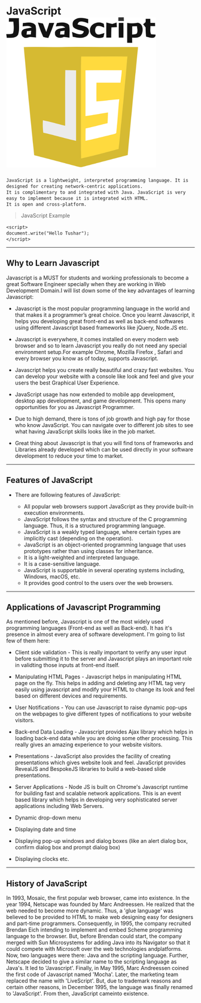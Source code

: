 # JavaScript          <img src="JS/js logo.png" width=400 height=400>
```
JavaScript is a lightweight, interpreted programming language. It is designed for creating network-centric applications.
It is complimentary to and integrated with Java. JavaScript is very easy to implement because it is integrated with HTML.
It is open and cross-platform.
```

> JavaScript Example

```
<script>
document.write("Hello Tushar");
</script>
```
___
## Why to Learn Javascript

  Javascript is a MUST for students and working professionals to become a great Software Engineer specially when they are working in       Web Development Domain.I will list down some of the key advantages of learning Javascript:

  - Javascript is the most popular programming language in the world and that makes it a programmer’s great choice. Once you learnt         Javascript, it helps you  developing great front-end as well as back-end softwares using different Javascript based frameworks like     jQuery, Node.JS etc.

  - Javascript is everywhere, it comes installed on every modern web browser and so to learn Javascript you really do not need any           special environment setup.For example Chrome, Mozilla Firefox , Safari and every browser you know as of today, supports Javascript.

  - Javascript helps you create really beautiful and crazy fast websites. You can develop your website with a console like look and feel     and give your users the best Graphical User Experience.

  - JavaScript usage has now extended to mobile app development, desktop app development, and game development. This opens many             opportunities for you as Javascript Programmer.

  - Due to high demand, there is tons of job growth and high pay for those who know JavaScript. You can navigate over to different job       sites to see what having JavaScript skills looks like in the job market.

  - Great thing about Javascript is that you will find tons of frameworks and Libraries already developed which can be used directly in     your software development to reduce your time to market.

___
## Features of JavaScript
- There are following features of JavaScript:

  - All popular web browsers support JavaScript as they provide built-in execution environments.
  - JavaScript follows the syntax and structure of the C programming language. Thus, it is a structured programming language.
  - JavaScript is a weakly typed language, where certain types are implicitly cast (depending on the operation).
  - JavaScript is an object-oriented programming language that uses prototypes rather than using classes for inheritance.
  - It is a light-weighted and interpreted language.
  - It is a case-sensitive language.
  - JavaScript is supportable in several operating systems including, Windows, macOS, etc.
  - It provides good control to the users over the web browsers.


___
## Applications of Javascript Programming

  As mentioned before, Javascript is one of the most widely used programming languages (Front-end as well as Back-end). It has it's       presence in almost every area of software development. I'm going to list few of them here:

  - Client side validation - This is really important to verify any user input before submitting it to the server and Javascript plays       an important role in validting those inputs at front-end itself.

  - Manipulating HTML Pages - Javascript helps in manipulating HTML page on the fly. This helps in adding and deleting any HTML tag very     easily using javascript and modify your HTML to change its look and feel based on different devices and requirements.

  - User Notifications - You can use Javascript to raise dynamic pop-ups on the webpages to give different types of notifications to         your website visitors.

  - Back-end Data Loading - Javascript provides Ajax library which helps in loading back-end data while you are doing some other             processing. This really gives an amazing experience to your website visitors.

  - Presentations - JavaScript also provides the facility of creating presentations which gives website look and feel. JavaScript           provides RevealJS and BespokeJS libraries to build a web-based slide presentations.

  - Server Applications - Node JS is built on Chrome's Javascript runtime for building fast and scalable network applications. This is       an event based library which helps in developing very sophisticated server applications including Web Servers.
  
  - Dynamic drop-down menu
  
  - Displaying date and time

  - Displaying pop-up windows and dialog boxes (like an alert dialog box, confirm dialog box and prompt dialog box)

  - Displaying clocks etc.

___
## History of JavaScript

In 1993, Mosaic, the first popular web browser, came into existence. In the year 1994, Netscape was founded by Marc Andreessen. He realized that the web needed to become more dynamic. Thus, a 'glue language' was believed to be provided to HTML to make web designing easy for designers and part-time programmers. Consequently, in 1995, the company recruited Brendan Eich intending to implement and embed Scheme programming language to the browser. But, before Brendan could start, the company merged with Sun Microsystems for adding Java into its Navigator so that it could compete with Microsoft over the web technologies andplatforms. Now, two languages were there: Java and the scripting language. Further, Netscape decided to give a similar name to the scripting language as Java's. It led to 'Javascript'. Finally, in May 1995, Marc Andreessen coined the first code of Javascript named 'Mocha'. Later, the marketing team replaced the name with 'LiveScript'. But, due to trademark reasons and certain other reasons, in December 1995, the language was finally renamed to 'JavaScript'. From then, JavaScript cameinto existence.

